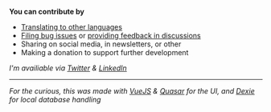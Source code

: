 **You can contribute by**

* [Translating to other languages](translations#readme)
* [Filing bug issues](https://github.com/robert-hoffmann/PowerToys4OpenAI/issues) or [providing feedback in discussions](https://github.com/robert-hoffmann/PowerToys4OpenAI//discussions)
* Sharing on social media, in newsletters, or other
* Making a donation to support further development 


*I'm availiable via [Twitter](https://twitter.com/itechnologynet) & [LinkedIn](https://www.linkedin.com/in/hoffmannrobert)*


---
*For the curious, this was made with [VueJS](https://vuejs.org/) & [Quasar](https://quasar.dev/introduction-to-quasar) for the UI, and [Dexie](https://dexie.org/) for local database handling*
